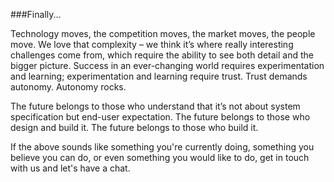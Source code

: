 ###Finally...

Technology moves, the competition moves, the market moves, the people move. We love that complexity – we think it’s where really interesting challenges come from, which require the ability to see both detail and the bigger picture. Success in an ever-changing world requires experimentation and learning; experimentation and learning require trust. Trust demands autonomy. Autonomy rocks.

The future belongs to those who understand that it’s not about system specification but end-user expectation. The future belongs to those who design and build it. The future belongs to those who build it.

If the above sounds like something you're currently doing, something you believe you can do, or even something you would like to do, get in touch with us and let's have a chat. 
